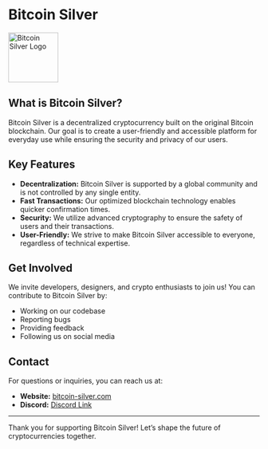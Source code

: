 # Bitcoin Silver

<img src="https://github.com/user-attachments/assets/06fe1560-1897-48cf-be9c-4b838cdaefb2" width="100" title="Bitcoin Silver Logo">

## What is Bitcoin Silver?

Bitcoin Silver is a decentralized cryptocurrency built on the original Bitcoin blockchain. Our goal is to create a user-friendly and accessible platform for everyday use while ensuring the security and privacy of our users.

## Key Features

- **Decentralization:** Bitcoin Silver is supported by a global community and is not controlled by any single entity.
- **Fast Transactions:** Our optimized blockchain technology enables quicker confirmation times.
- **Security:** We utilize advanced cryptography to ensure the safety of users and their transactions.
- **User-Friendly:** We strive to make Bitcoin Silver accessible to everyone, regardless of technical expertise.

## Get Involved

We invite developers, designers, and crypto enthusiasts to join us! You can contribute to Bitcoin Silver by:

- Working on our codebase
- Reporting bugs
- Providing feedback
- Following us on social media

## Contact

For questions or inquiries, you can reach us at:

- **Website:** [bitcoin-silver.com](https://bitcoinsilver.top)
- **Discord:** [Discord Link](https://discord.com/invite/MCGn7dzvgd)

---

Thank you for supporting Bitcoin Silver! Let’s shape the future of cryptocurrencies together.
